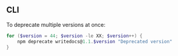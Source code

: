 ## CLI

To deprecate multiple versions at once:

```powershell
for ($version = 44; $version -le XX; $version++) {
    npm deprecate writedocs@1.1.$version "Deprecated version"
}
```
